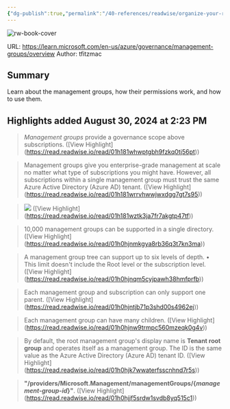 ```yaml
---
{"dg-publish":true,"permalink":"/40-references/readwise/organize-your-resources-with-management-groups-azure-governance-azure-governance/","tags":["rw/articles"]}
---
```


![rw-book-cover](https://readwise-assets.s3.amazonaws.com/media/uploaded_book_covers/profile_921743/logo-ms-social_pyD5ldb.png)
  
URL: https://learn.microsoft.com/en-us/azure/governance/management-groups/overview
Author: tfitzmac

## Summary

Learn about the management groups, how their permissions work, and how to use them.

## Highlights added August 30, 2024 at 2:23 PM
>*Management groups* provide a governance scope above subscriptions. ([View Highlight] (https://read.readwise.io/read/01h181whwptgbh9fzkq0tj56pt))


>Management groups give you enterprise-grade management at scale no matter what type of subscriptions you might have. However, all subscriptions within a single management group must trust the same Azure Active Directory (Azure AD) tenant. ([View Highlight] (https://read.readwise.io/read/01h181wrrvhwwjwxdgg7gt7s95))


>![](https://learn.microsoft.com/en-us/azure/governance/media/mg-org.png) ([View Highlight] (https://read.readwise.io/read/01h181wztk3ja7fr7akgtp47tf))


>10,000 management groups can be supported in a single directory. ([View Highlight] (https://read.readwise.io/read/01h0hjnmkgya8rb36q3t7kn3ma))


>A management group tree can support up to six levels of depth.
>• This limit doesn't include the Root level or the subscription level. ([View Highlight] (https://read.readwise.io/read/01h0hjnqm5cyjpawh38hmfprfb))


>Each management group and subscription can only support one parent. ([View Highlight] (https://read.readwise.io/read/01h0hjntjb71p3shd00s4962ej))


>Each management group can have many children. ([View Highlight] (https://read.readwise.io/read/01h0hjnw9trmpc560mzeqk0g4v))


>By default, the root management group's display name is **Tenant root group** and operates itself as a management group. The ID is the same value as the Azure Active Directory (Azure AD) tenant ID. ([View Highlight] (https://read.readwise.io/read/01h0hjk7wwaterfsscnhnd7r5s))


>**"/providers/Microsoft.Management/managementGroups/{*management-group-id*}"**. ([View Highlight] (https://read.readwise.io/read/01h0hjjf5srdw1svdb8yq515c1))


